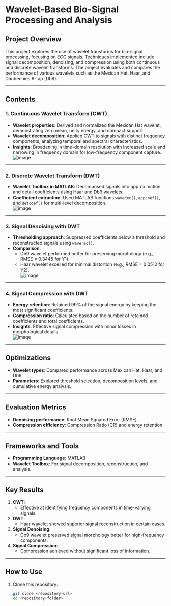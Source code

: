 # Wavelet-Based Bio-Signal Processing and Analysis

## Project Overview
This project explores the use of wavelet transforms for bio-signal processing, focusing on ECG signals. Techniques implemented include signal decomposition, denoising, and compression using both continuous and discrete wavelet transforms. The project evaluates and compares the performance of various wavelets such as the Mexican Hat, Haar, and Daubechies 9-tap (Db9).

---

## Contents

### **1. Continuous Wavelet Transform (CWT)**  
- **Wavelet properties**: Derived and normalized the Mexican Hat wavelet, demonstrating zero mean, unity energy, and compact support.
- **Wavelet decomposition**: Applied CWT to signals with distinct frequency components, analyzing temporal and spectral characteristics.
- **Insights**: Broadening in time-domain resolution with increased scale and narrowing in frequency domain for low-frequency component capture.  
  ![image](https://github.com/user-attachments/assets/cwt-example)

---

### **2. Discrete Wavelet Transform (DWT)**  
- **Wavelet Toolbox in MATLAB**: Decomposed signals into approximation and detail coefficients using Haar and Db9 wavelets.
- **Coefficient extraction**: Used MATLAB functions `wavedec()`, `appcoef()`, and `detcoef()` for multi-level decomposition.  
  ![image](https://github.com/user-attachments/assets/dwt-coefficients)

---

### **3. Signal Denoising with DWT**  
- **Thresholding approach**: Suppressed coefficients below a threshold and reconstructed signals using `waverec()`. 
- **Comparison**:
  - Db9 wavelet performed better for preserving morphology (e.g., RMSE = 0.3445 for Y1).
  - Haar wavelet excelled for minimal distortion (e.g., RMSE = 0.0512 for Y2).  
  ![image](https://github.com/user-attachments/assets/denoising-performance)

---

### **4. Signal Compression with DWT**  
- **Energy retention**: Retained 99% of the signal energy by keeping the most significant coefficients.
- **Compression ratio**: Calculated based on the number of retained coefficients and total coefficients.
- **Insights**: Effective signal compression with minor losses in morphological details.  
  ![image](https://github.com/user-attachments/assets/compression-visualization)

---

## Optimizations
- **Wavelet types**: Compared performance across Mexican Hat, Haar, and Db9.
- **Parameters**: Explored threshold selection, decomposition levels, and cumulative energy analysis.

---

## Evaluation Metrics
- **Denoising performance**: Root Mean Squared Error (RMSE).
- **Compression efficiency**: Compression Ratio (CR) and energy retention.

---

## Frameworks and Tools
- **Programming Language**: MATLAB  
- **Wavelet Toolbox**: For signal decomposition, reconstruction, and analysis.

---

## Key Results
1. **CWT**:
   - Effective at identifying frequency components in time-varying signals.
2. **DWT**:
   - Haar wavelet showed superior signal reconstruction in certain cases.
3. **Signal Denoising**:
   - Db9 wavelet preserved signal morphology better for high-frequency components.
4. **Signal Compression**:
   - Compression achieved without significant loss of information.

---

## How to Use

1. Clone this repository:
   ```bash
   git clone <repository-url>
   cd <repository-folder>
